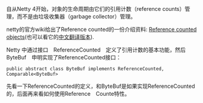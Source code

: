 自从Netty 4开始，对象的生命周期由它们的引用计数（reference counts）管理，而不是由垃圾收集器（garbage collector）管理。

netty的官方wiki给出了Reference counted的一份介绍资料: [Reference counted objects](http://netty.io/wiki/reference-counted-objects.html)(也可以看它的[中文翻译版本](http://damacheng009.iteye.com/blog/2013657)).

Netty 中通过接口　ReferenceCounted　定义了引用计数的基本功能，然后　ByteBuf　申明实现了ReferenceCounted接口：

```
public abstract class ByteBuf implements ReferenceCounted, Comparable<ByteBuf>
```

先看一下ReferenceCounted的定义，和ByteBuf是如果实现ReferenceCounted的，后面再来看如何使用Reference　Counte特性。